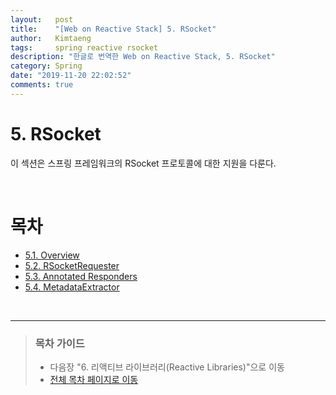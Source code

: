 ```yaml
---
layout:   post
title:    "[Web on Reactive Stack] 5. RSocket"
author:   Kimtaeng
tags: 	  spring reactive rsocket
description: "한글로 번역한 Web on Reactive Stack, 5. RSocket"
category: Spring
date: "2019-11-20 22:02:52"
comments: true
---
```


# 5. RSocket
이 섹션은 스프링 프레임워크의 RSocket 프로토콜에 대한 지원을 다룬다.

<br>

# 목차
- <a href="/post/rsocket-references-overview">5.1. Overview</a>
- <a href="/post/rsocket-references-rsocketrequester">5.2. RSocketRequester</a>
- <a href="/post/rsocket-references-annotated-responders">5.3. Annotated Responders</a>
- <a href="/post/rsocket-references-metadataextractor">5.4. MetadataExtractor</a>

<br>

---

> ### 목차 가이드
> - 다음장 "6. 리액티브 라이브러리(Reactive Libraries)"으로 이동
> - <a href="/post/web-on-reactive-stack">전체 목차 페이지로 이동</a>